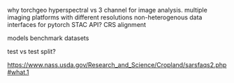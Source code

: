 why torchgeo
hyperspectral vs 3 channel for image analysis.
multiple imaging platforms with different resolutions
non-heterogenous data
interfaces for pytorch
STAC API?
CRS alignment

models
benchmark datasets

test vs test split?

https://www.nass.usda.gov/Research_and_Science/Cropland/sarsfaqs2.php#what.1
